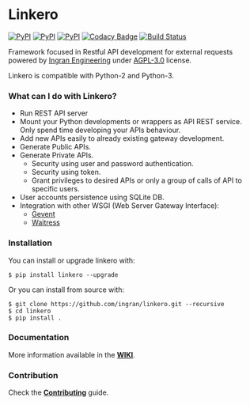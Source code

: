 # Linkero

[![PyPI](https://img.shields.io/pypi/v/linkero.svg)](https://pypi.python.org/pypi/linkero)
[![PyPI](https://img.shields.io/pypi/pyversions/linkero.svg)](https://pypi.python.org/pypi/linkero)
[![PyPI](https://img.shields.io/pypi/l/linkero.svg)](https://github.com/ingran/linkero/blob/master/LICENSE)
[![Codacy Badge](https://api.codacy.com/project/badge/Grade/2b63ba733fed4213b97361f0593d3a3b)](https://www.codacy.com/app/RDCH106/linkero?utm_source=github.com&amp;utm_medium=referral&amp;utm_content=ingran/linkero&amp;utm_campaign=Badge_Grade)
[![Build Status](https://travis-ci.org/ingran/linkero.svg?branch=master)](https://travis-ci.org/ingran/linkero)

<!-- ![logo](http://ingran.es:8081/uploads/project/avatar/22/Link_Slash.png) -->

Framework focused in Restful API development for external requests powered by [Ingran Engineering](https://ingran.es) under [AGPL-3.0](https://github.com/RDCH106/linkero/blob/master/LICENSE) license.

Linkero is compatible with Python-2 and Python-3.

### What can I do with Linkero?

- Run REST API server
- Mount your Python developments or wrappers as API REST service. Only spend time developing your APIs behaviour.
- Add new APIs easily to already existing gateway development.
- Generate Public APIs.
- Generate Private APIs.
    - Security using user and password authentication.
    - Security using token.
    - Grant privileges to desired APIs or only a group of calls of API to specific users.
- User accounts persistence using SQLite DB.
- Integration with other WSGI (Web Server Gateway Interface):
    - [Gevent](https://github.com/gevent/gevent)
    - [Waitress](https://github.com/Pylons/waitress)

### Installation

You can install or upgrade linkero with:

`$ pip install linkero --upgrade`

Or you can install from source with:

```
$ git clone https://github.com/ingran/linkero.git --recursive
$ cd linkero
$ pip install .
```

### **Documentation**

More information available in the **[WIKI](https://github.com/ingran/linkero/wiki/home)**.

### **Contribution**

Check the **[Contributing](https://github.com/ingran/linkero/blob/master/CONTRIBUTING.md)** guide.
